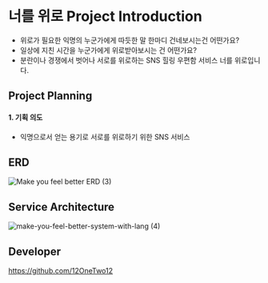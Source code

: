 # 너를 위로 Project Introduction
- 위로가 필요한 익명의 누군가에게 따듯한 말 한마디 건네보시는건 어떤가요?
- 일상에 지친 시간을 누군가에게 위로받아보시는 건 어떤가요?
- 분란이나 경쟁에서 벗어나 서로를 위로하는 SNS 힐링 우편함 서비스 너를 위로입니다.

## Project Planning

#### 1. 기획 의도

- 익명으로서 얻는 용기로 서로를 위로하기 위한 SNS 서비스

## ERD

![Make you feel better ERD (3)](https://github.com/make-you-feel-better-mailbox/Project-Introduction/assets/105261146/e4a1d23f-5f51-4992-8be1-8bc9cd71d339)


## Service Architecture

![make-you-feel-better-system-with-lang (4)](https://github.com/make-you-feel-better-mailbox/Project-Introduction/assets/105261146/5015eccc-e035-4dcf-a981-4349a1ed3f5a)


## Developer

https://github.com/12OneTwo12
